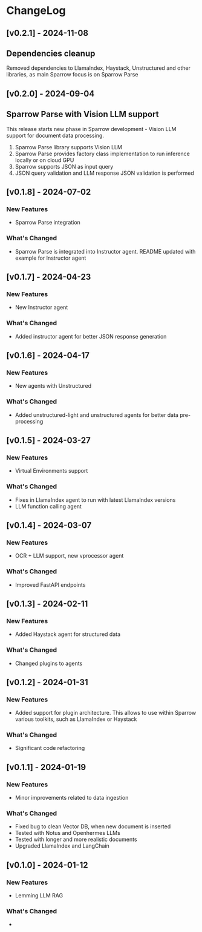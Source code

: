 # ChangeLog

## [v0.2.1] - 2024-11-08

## Dependencies cleanup

Removed dependencies to LlamaIndex, Haystack, Unstructured and other libraries, as main Sparrow focus is on Sparrow Parse

## [v0.2.0] - 2024-09-04

## Sparrow Parse with Vision LLM support

This release starts new phase in Sparrow development - Vision LLM support for document data processing.

1. Sparrow Parse library supports Vision LLM
2. Sparrow Parse provides factory class implementation to run inference locally or on cloud GPU
3. Sparrow supports JSON as input query
4. JSON query validation and LLM response JSON validation is performed

## [v0.1.8] - 2024-07-02

### New Features

- Sparrow Parse integration

### What's Changed

- Sparrow Parse is integrated into Instructor agent. README updated with example for Instructor agent

  

## [v0.1.7] - 2024-04-23

### New Features

- New Instructor agent

### What's Changed

- Added instructor agent for better JSON response generation



## [v0.1.6] - 2024-04-17

### New Features

- New agents with Unstructured

### What's Changed

- Added unstructured-light and unstructured agents for better data pre-processing




## [v0.1.5] - 2024-03-27

### New Features

- Virtual Environments support

### What's Changed

- Fixes in LlamaIndex agent to run with latest LlamaIndex versions
- LLM function calling agent




## [v0.1.4] - 2024-03-07

### New Features

- OCR + LLM support, new vprocessor agent

### What's Changed

- Improved FastAPI endpoints




## [v0.1.3] - 2024-02-11

### New Features

- Added Haystack agent for structured data

### What's Changed

- Changed plugins to agents

  

## [v0.1.2] - 2024-01-31

### New Features

- Added support for plugin architecture. This allows to use within Sparrow various toolkits, such as LlamaIndex or Haystack

### What's Changed

- Significant code refactoring

  

## [v0.1.1] - 2024-01-19

### New Features

- Minor improvements related to data ingestion

### What's Changed

- Fixed bug to clean Vector DB, when new document is inserted
- Tested with Notus and Openhermes LLMs
- Tested with longer and more realistic documents
- Upgraded LlamaIndex and LangChain



## [v0.1.0] - 2024-01-12

### New Features

- Lemming LLM RAG

### What's Changed

- 
